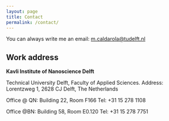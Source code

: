 ```yaml
---
layout: page
title: Contact
permalink: /contact/
---
```


You can always write me an email: [m.caldarola@tudelft.nl](mailto:m.caldarola@tudelft.nl)

## Work address

**Kavli Institute of Nanoscience Delft**
 
Technical University Delft, 
Faculty of Applied Sciences.
Address: Lorentzweg 1, 2628 CJ Delft, The Netherlands
 
Office @ QN: Building 22, Room F166
Tel: +31 15 278 1108
 
Office @BN: Building 58, Room E0.120
Tel: +31 15 278 7751